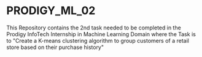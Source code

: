 # PRODIGY_ML_02
This Repository contains the 2nd task needed to be completed in the Prodigy InfoTech Internship in Machine Learning Domain where the Task is to "Create a K-means clustering algorithm to group customers of a retail store based on their purchase history"
